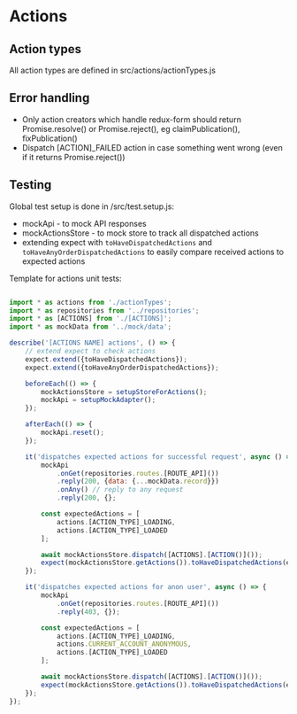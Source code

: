 # Actions

## Action types

All action types are defined in src/actions/actionTypes.js

## Error handling

- Only action creators which handle redux-form should return Promise.resolve() or Promise.reject(), eg claimPublication(), fixPublication()
- Dispatch [ACTION]_FAILED action in case something went wrong (even if it returns Promise.reject())

## Testing

Global test setup is done in /src/test.setup.js:

- mockApi - to mock API responses
- mockActionsStore - to mock store to track all dispatched actions
- extending expect with `toHaveDispatchedActions` and `toHaveAnyOrderDispatchedActions` to easily compare received actions to expected actions
  
Template for actions unit tests:

````javascript

import * as actions from './actionTypes';
import * as repositories from '../repositories';
import * as [ACTIONS] from './[ACTIONS]';
import * as mockData from '../mock/data';

describe('[ACTIONS NAME] actions', () => {
    // extend expect to check actions
    expect.extend({toHaveDispatchedActions});
    expect.extend({toHaveAnyOrderDispatchedActions});

    beforeEach(() => {
        mockActionsStore = setupStoreForActions();
        mockApi = setupMockAdapter();
    });

    afterEach(() => {
        mockApi.reset();
    });

    it('dispatches expected actions for successful request', async () => {
        mockApi
            .onGet(repositories.routes.[ROUTE_API]())
            .reply(200, {data: {...mockData.record}})
            .onAny() // reply to any request
            .reply(200, {};

        const expectedActions = [
            actions.[ACTION_TYPE]_LOADING,
            actions.[ACTION_TYPE]_LOADED
        ];

        await mockActionsStore.dispatch([ACTIONS].[ACTION()]());
        expect(mockActionsStore.getActions()).toHaveDispatchedActions(expectedActions);
    });

    it('dispatches expected actions for anon user', async () => {
        mockApi
            .onGet(repositories.routes.[ROUTE_API]())
            .reply(403, {});

        const expectedActions = [
            actions.[ACTION_TYPE]_LOADING,
            actions.CURRENT_ACCOUNT_ANONYMOUS,
            actions.[ACTION_TYPE]_LOADED
        ];

        await mockActionsStore.dispatch([ACTIONS].[ACTION()]());
        expect(mockActionsStore.getActions()).toHaveDispatchedActions(expectedActions);
    });
});

````
